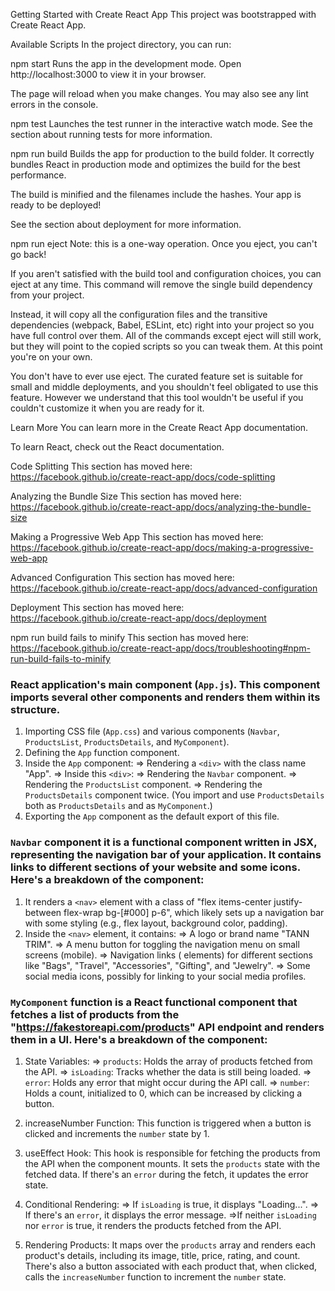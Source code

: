 Getting Started with Create React App
This project was bootstrapped with Create React App.

Available Scripts
In the project directory, you can run:

npm start
Runs the app in the development mode.
Open http://localhost:3000 to view it in your browser.

The page will reload when you make changes.
You may also see any lint errors in the console.

npm test
Launches the test runner in the interactive watch mode.
See the section about running tests for more information.

npm run build
Builds the app for production to the build folder.
It correctly bundles React in production mode and optimizes the build for the best performance.

The build is minified and the filenames include the hashes.
Your app is ready to be deployed!

See the section about deployment for more information.

npm run eject
Note: this is a one-way operation. Once you eject, you can't go back!

If you aren't satisfied with the build tool and configuration choices, you can eject at any time. This command will remove the single build dependency from your project.

Instead, it will copy all the configuration files and the transitive dependencies (webpack, Babel, ESLint, etc) right into your project so you have full control over them. All of the commands except eject will still work, but they will point to the copied scripts so you can tweak them. At this point you're on your own.

You don't have to ever use eject. The curated feature set is suitable for small and middle deployments, and you shouldn't feel obligated to use this feature. However we understand that this tool wouldn't be useful if you couldn't customize it when you are ready for it.

Learn More
You can learn more in the Create React App documentation.

To learn React, check out the React documentation.

Code Splitting
This section has moved here: https://facebook.github.io/create-react-app/docs/code-splitting

Analyzing the Bundle Size
This section has moved here: https://facebook.github.io/create-react-app/docs/analyzing-the-bundle-size

Making a Progressive Web App
This section has moved here: https://facebook.github.io/create-react-app/docs/making-a-progressive-web-app

Advanced Configuration
This section has moved here: https://facebook.github.io/create-react-app/docs/advanced-configuration

Deployment
This section has moved here: https://facebook.github.io/create-react-app/docs/deployment

npm run build fails to minify
This section has moved here: https://facebook.github.io/create-react-app/docs/troubleshooting#npm-run-build-fails-to-minify


### React application's main component (`App.js`). This component imports several other components and renders them within its structure. 

1. Importing CSS file (`App.css`) and various components (`Navbar`, `ProductsList`, `ProductsDetails`, and `MyComponent`).
2. Defining the `App` function component.
3. Inside the `App` component:
    => Rendering a `<div>` with the class name "App".
    => Inside this `<div>`:
        => Rendering the `Navbar` component.
        => Rendering the `ProductsList` component.
        => Rendering the `ProductsDetails` component twice. (You import and use `ProductsDetails` both as `ProductsDetails` and as `MyComponent`.)
4. Exporting the `App` component as the default export of this file.

### `Navbar` component it is a functional component written in JSX, representing the navigation bar of your application. It contains links to different sections of your website and some icons. Here's a breakdown of the component:

1. It renders a `<nav>` element with a class of "flex items-center justify-between flex-wrap bg-[#000] p-6", 
    which likely sets up a navigation bar with some styling (e.g., flex layout, background color, padding).
2. Inside the `<nav>` element, it contains:
    => A logo or brand name "TANN TRIM".
    => A menu button for toggling the navigation menu on small screens (mobile).
    => Navigation links (<a> elements) for different sections like "Bags", "Travel", "Accessories", "Gifting", and "Jewelry".
    => Some social media icons, possibly for linking to your social media profiles.


### `MyComponent` function is a React functional component that fetches a list of products from the "https://fakestoreapi.com/products" API endpoint and renders them in a UI. Here's a breakdown of the component:

1. State Variables:
    => `products`: Holds the array of products fetched from the API.
    => `isLoading`: Tracks whether the data is still being loaded.
    => `error`: Holds any error that might occur during the API call.
    => `number`: Holds a count, initialized to 0, which can be increased by clicking a button.

2. increaseNumber Function: This function is triggered when a button is clicked and increments the `number` state by 1.

3. useEffect Hook: This hook is responsible for fetching the products from the API when the component mounts. 
   It sets the `products` state with the fetched data. If there's an `error` during the fetch, it updates the error state.

4. Conditional Rendering:
    => If `isLoading` is true, it displays "Loading...".
    => If there's an `error`, it displays the error message.
    =>If neither `isLoading` nor `error` is true, it renders the products fetched from the API.

5. Rendering Products: It maps over the `products` array and renders each product's details, 
    including its image, title, price, rating, and count. There's also a button associated with each product that, when clicked, calls the `increaseNumber` function to increment the `number` state.
